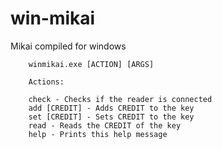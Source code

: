 # win-mikai
Mikai compiled for windows

        winmikai.exe [ACTION] [ARGS]

        Actions:

        check - Checks if the reader is connected
        add [CREDIT] - Adds CREDIT to the key
        set [CREDIT] - Sets CREDIT to the key
        read - Reads the CREDIT of the key
        help - Prints this help message
